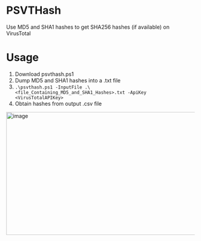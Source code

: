 # PSVTHash
Use MD5 and SHA1 hashes to get SHA256 hashes (if available) on VirusTotal

# Usage
1. Download psvthash.ps1
2. Dump MD5 and SHA1 hashes into a .txt file
3. `.\psvthash.ps1 -InputFile .\<file_Containing_MD5_and_SHA1_Hashes>.txt -ApiKey <VirusTotalAPIKey>`
4. Obtain hashes from output .csv file

<img width="993" height="329" alt="image" src="https://github.com/user-attachments/assets/ebf576f1-355d-44a5-88d9-098d64269978" />
